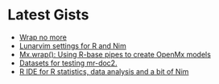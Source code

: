 # Latest Gists

<!-- GIST-LIST:START -->
- [Wrap no more](https://gist.github.com/lf-araujo/93c3b4959b7a51f2540d617cdc09e682)
- [Lunarvim settings for R and Nim](https://gist.github.com/lf-araujo/4656c89dcd14f04dced76deb41f145fd)
- [Mx.wrap&lpar;&rpar;: Using R-base pipes to create OpenMx models](https://gist.github.com/lf-araujo/de58c9a969d7b1db66ff8453afc4b7fc)
- [Datasets for testing mr-doc2.](https://gist.github.com/lf-araujo/1bea4927813e09d9ec0ce0568935384e)
- [R IDE for R statistics, data analysis and a bit of Nim](https://gist.github.com/lf-araujo/9b3e239757d6f48a564d75818b46f17c)
<!-- GIST-LIST:END -->


<!--
**lf-araujo/lf-araujo** is a ✨ _special_ ✨ repository because its `README.md` (this file) appears on your GitHub profile.

Here are some ideas to get you started:

- 🔭 I’m currently working on ...
- 🌱 I’m currently learning ...
- 👯 I’m looking to collaborate on ...
- 🤔 I’m looking for help with ...
- 💬 Ask me about ...
- 📫 How to reach me: ...
- 😄 Pronouns: ...
- ⚡ Fun fact: ...
-->
